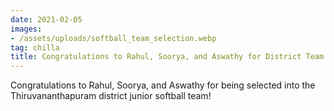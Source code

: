 ```yaml
---
date: 2021-02-05
images:
- /assets/uploads/softball_team_selection.webp
tag: chilla
title: Congratulations to Rahul, Soorya, and Aswathy for District Team Selection
---
```


Congratulations to Rahul, Soorya, and Aswathy for being selected into the Thiruvananthapuram district junior softball team!